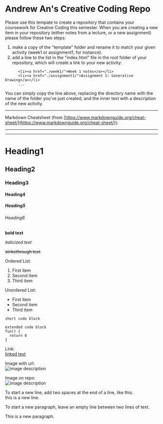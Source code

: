 # Andrew An's Creative Coding Repo

Please use this tempate to create a repository that contains your coursework for Creative Coding this semester. When you are creating a new item in your repository (either notes from a lecture, or a new assignment) please follow these two steps:

1. make a copy of the "template" folder and rename it to match your given activity (week1 or assignment1, for instance). 
2. add a line to the list in the "index.html" file in the root folder of your repository, which will create a link to your new activity:

```
      <li><a href="./week1/">Week 1 notes</a></li>
      <li><a href="./assignment1/">Assignment 1: Generative Drawing</a></li>
      ...
```
You can simply copy the line above, replacing the directory name with the name of the folder you've just created, and the inner text with a description of the new activity.

---

Markdown Cheatsheet (from [https://www.markdownguide.org/cheat-sheet/](https://www.markdownguide.org/cheat-sheet/)):

---
---

# Heading1
## Heading2
### Heading3
#### Heading4
##### Heading5
###### Heading6

**bold text**

*italicized text*

~~strikethrough text~~

Ordered List:
1. First item
2. Second item
3. Third item

Unordered List:
- First item
- Second item
- Third item

`short code block`

```
extended code block
fun() {
  return 0
}
```

Link:  
[linked text](https://www.example.com)


Image with url:  
![image description](https://dm-gy-6063-2024f-b.github.io/assets/homework/02/clark-espaco-modulado-00.jpg)


Image on repo:  
![image description](./file-name.jpg)


To start a new line, add two spaces at the end of a line, like this:  
this is a new line.


To start a new paragraph, leave an empty line between two lines of text.

This is a new paragraph.
